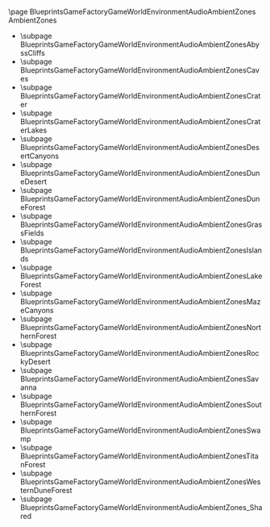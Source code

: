 \page BlueprintsGameFactoryGameWorldEnvironmentAudioAmbientZones AmbientZones
- \subpage BlueprintsGameFactoryGameWorldEnvironmentAudioAmbientZonesAbyssCliffs
- \subpage BlueprintsGameFactoryGameWorldEnvironmentAudioAmbientZonesCaves
- \subpage BlueprintsGameFactoryGameWorldEnvironmentAudioAmbientZonesCrater
- \subpage BlueprintsGameFactoryGameWorldEnvironmentAudioAmbientZonesCraterLakes
- \subpage BlueprintsGameFactoryGameWorldEnvironmentAudioAmbientZonesDesertCanyons
- \subpage BlueprintsGameFactoryGameWorldEnvironmentAudioAmbientZonesDuneDesert
- \subpage BlueprintsGameFactoryGameWorldEnvironmentAudioAmbientZonesDuneForest
- \subpage BlueprintsGameFactoryGameWorldEnvironmentAudioAmbientZonesGrassFields
- \subpage BlueprintsGameFactoryGameWorldEnvironmentAudioAmbientZonesIslands
- \subpage BlueprintsGameFactoryGameWorldEnvironmentAudioAmbientZonesLakeForest
- \subpage BlueprintsGameFactoryGameWorldEnvironmentAudioAmbientZonesMazeCanyons
- \subpage BlueprintsGameFactoryGameWorldEnvironmentAudioAmbientZonesNorthernForest
- \subpage BlueprintsGameFactoryGameWorldEnvironmentAudioAmbientZonesRockyDesert
- \subpage BlueprintsGameFactoryGameWorldEnvironmentAudioAmbientZonesSavanna
- \subpage BlueprintsGameFactoryGameWorldEnvironmentAudioAmbientZonesSouthernForest
- \subpage BlueprintsGameFactoryGameWorldEnvironmentAudioAmbientZonesSwamp
- \subpage BlueprintsGameFactoryGameWorldEnvironmentAudioAmbientZonesTitanForest
- \subpage BlueprintsGameFactoryGameWorldEnvironmentAudioAmbientZonesWesternDuneForest
- \subpage BlueprintsGameFactoryGameWorldEnvironmentAudioAmbientZones_Shared
